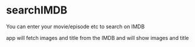 # searchIMDB

You can enter your movie/episode etc to search on IMDB

app will fetch images and title from the IMDB and will show images and title
